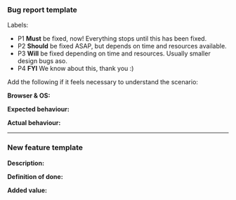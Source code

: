### Bug report template

Labels:
- P1 **Must** be fixed, now! Everything stops until this has been fixed.
- P2 **Should** be fixed ASAP, but depends on time and resources available.
- P3 **Will** be fixed depending on time and resources. Usually smaller design bugs aso.
- P4 **FYI** We know about this, thank you :)

Add the following if it feels necessary to understand the scenario:

**Browser & OS:**

**Expected behaviour:**

**Actual behaviour:**

---

### New feature template

**Description:**

**Definition of done:**

**Added value:**
